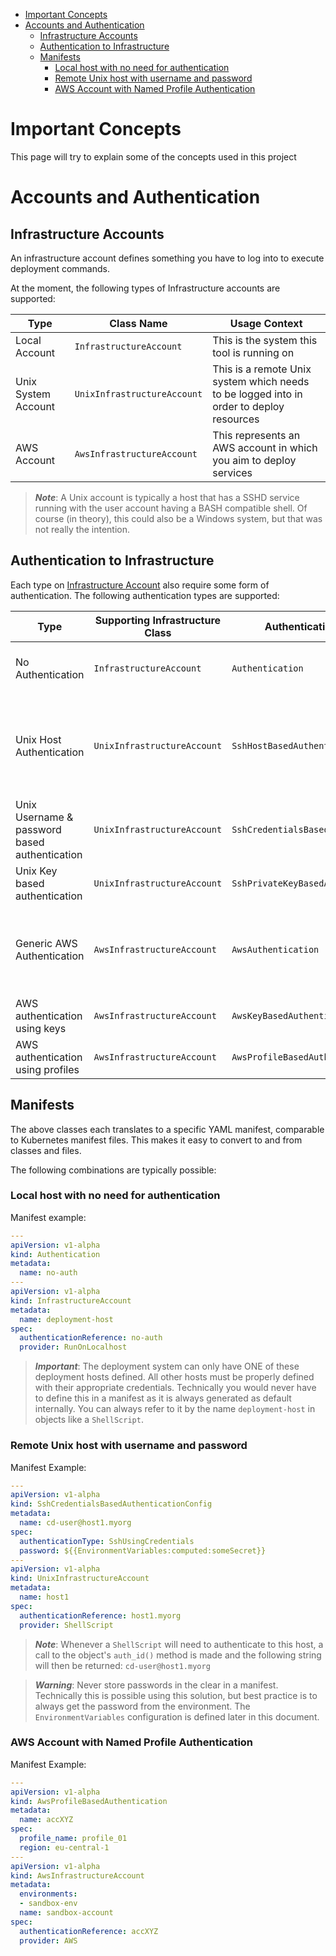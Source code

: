 
- [Important Concepts](#important-concepts)
- [Accounts and Authentication](#accounts-and-authentication)
  - [Infrastructure Accounts](#infrastructure-accounts)
  - [Authentication to Infrastructure](#authentication-to-infrastructure)
  - [Manifests](#manifests)
    - [Local host with no need for authentication](#local-host-with-no-need-for-authentication)
    - [Remote Unix host with username and password](#remote-unix-host-with-username-and-password)
    - [AWS Account with Named Profile Authentication](#aws-account-with-named-profile-authentication)

# Important Concepts

This page will try to explain some of the concepts used in this project

# Accounts and Authentication

## Infrastructure Accounts

An infrastructure account defines something you have to log into to execute deployment commands.

At the moment, the following types of Infrastructure accounts are supported:

| Type                | Class Name                   | Usage Context                                                                           |
|---------------------|------------------------------|-----------------------------------------------------------------------------------------|
| Local Account       | `InfrastructureAccount`      | This is the system this tool is running on                                              |
| Unix System Account | `UnixInfrastructureAccount`  | This is a remote Unix system which needs to be logged into in order to deploy resources |
| AWS Account         | `AwsInfrastructureAccount`   | This represents an AWS account in which you aim to deploy services                      |

> _**Note**_: A Unix account is typically a host that has a SSHD service running with the user account having a BASH compatible shell. Of course (in theory), this could also be a Windows system, but that was not really the intention.

## Authentication to Infrastructure

Each type on [Infrastructure Account](#infrastructure-account) also require some form of authentication. The following authentication types are supported:

| Type                                          | Supporting Infrastructure Class | Authentication Class Name                 | Usage Context                                                                                                                                                                             |
|-----------------------------------------------|---------------------------------|-------------------------------------------|-------------------------------------------------------------------------------------------------------------------------------------------------------------------------------------------|
| No Authentication                             | `InfrastructureAccount`         | `Authentication`                          | Only really used for the local account that the tool is being run from.                                                                                                                   |
| Unix Host Authentication                      | `UnixInfrastructureAccount`     | `SshHostBasedAuthenticationConfig`        | Supporting SSH authentication to hosts, where those hosts are defined in local SSH configuration. for example in a file in `/etc/ssh/ssh_config.d`                                        |
| Unix Username & password based authentication | `UnixInfrastructureAccount`     | `SshCredentialsBasedAuthenticationConfig` | Supports unix authentication via SSH using a username and password.                                                                                                                       |
| Unix Key based authentication                 | `UnixInfrastructureAccount`     | `SshPrivateKeyBasedAuthenticationConfig`  | Supports unix authentication using private keys.                                                                                                                                          |
| Generic AWS Authentication                    | `AwsInfrastructureAccount`      | `AwsAuthentication`                       | AWS Authentication with no specifics defined and credentials are derived from the environment [more info](https://boto3.amazonaws.com/v1/documentation/api/latest/guide/credentials.html).|
| AWS authentication using keys                 | `AwsInfrastructureAccount`      | `AwsKeyBasedAuthentication`               | Uses AWS access key and secret key values to authenticate.                                                                                                                                |
| AWS authentication using profiles             | `AwsInfrastructureAccount`      | `AwsProfileBasedAuthentication`           | Uses AWS named profile to authenticate.                                                                                                                                                   |

## Manifests

The above classes each translates to a specific YAML manifest, comparable to Kubernetes manifest files. This makes it easy to convert to and from classes and files.

The following combinations are typically possible:

### Local host with no need for authentication

Manifest example:

```yaml
---
apiVersion: v1-alpha
kind: Authentication
metadata:
  name: no-auth
---
apiVersion: v1-alpha
kind: InfrastructureAccount
metadata:
  name: deployment-host
spec:
  authenticationReference: no-auth
  provider: RunOnLocalhost
```

> _**Important**_: The deployment system can only have ONE of these deployment hosts defined. All other hosts must be properly defined with their appropriate credentials. Technically you would never have to define this in a manifest as it is always generated as default internally. You can always refer to it by the name `deployment-host` in objects like a `ShellScript`.

### Remote Unix host with username and password

Manifest Example:

```yaml
---
apiVersion: v1-alpha
kind: SshCredentialsBasedAuthenticationConfig
metadata:
  name: cd-user@host1.myorg
spec:
  authenticationType: SshUsingCredentials
  password: ${{EnvironmentVariables:computed:someSecret}}
---
apiVersion: v1-alpha
kind: UnixInfrastructureAccount
metadata:
  name: host1
spec:
  authenticationReference: host1.myorg
  provider: ShellScript
```

> _**Note**_: Whenever a `ShellScript` will need to authenticate to this host, a call to the object's `auth_id()` method is made and the following string will then be returned: `cd-user@host1.myorg`

> _**Warning**_: Never store passwords in the clear in a manifest. Technically this is possible using this solution, but best practice is to always get the password from the environment. The `EnvironmentVariables` configuration is defined later in this document.

### AWS Account with Named Profile Authentication

Manifest Example:

```yaml
---
apiVersion: v1-alpha
kind: AwsProfileBasedAuthentication
metadata:
  name: accXYZ
spec:
  profile_name: profile_01
  region: eu-central-1
---
apiVersion: v1-alpha
kind: AwsInfrastructureAccount
metadata:
  environments:
  - sandbox-env
  name: sandbox-account
spec:
  authenticationReference: accXYZ
  provider: AWS
```
